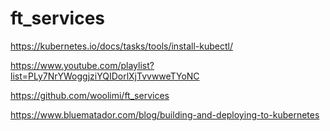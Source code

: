 # ft_services

https://kubernetes.io/docs/tasks/tools/install-kubectl/

https://www.youtube.com/playlist?list=PLy7NrYWoggjziYQIDorlXjTvvwweTYoNC


https://github.com/woolimi/ft_services

https://www.bluematador.com/blog/building-and-deploying-to-kubernetes
